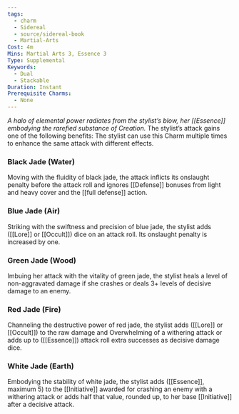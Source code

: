 ```yaml
---
tags:
  - charm
  - Sidereal
  - source/sidereal-book
  - Martial-Arts
Cost: 4m
Mins: Martial Arts 3, Essence 3
Type: Supplemental
Keywords:
  - Dual
  - Stackable
Duration: Instant
Prerequisite Charms:
  - None
---
```

*A halo of elemental power radiates from the stylist’s blow, her [[Essence]] embodying the rarefied substance of Creation.*
The stylist’s attack gains one of the following benefits: 
The stylist can use this Charm multiple times to enhance the same attack with different effects.
### Black Jade (Water)
Moving with the fluidity of black jade, the attack inflicts its onslaught penalty before the attack roll and ignores [[Defense]] bonuses from light and heavy cover and the [[full defense]] action.
### Blue Jade (Air)
Striking with the swiftness and precision of blue jade, the stylist adds ([[Lore]] or [[Occult]]) dice on an attack roll. Its onslaught penalty is increased by one.
### Green Jade (Wood)
Imbuing her attack with the vitality of green jade, the stylist heals a level of non-aggravated damage if she crashes or deals 3+ levels of decisive damage to an enemy. 
### Red Jade (Fire)
Channeling the destructive power of red jade, the stylist adds ([[Lore]] or [[Occult]]) to the raw damage and Overwhelming of a withering attack or adds up to ([[Essence]]) attack roll extra successes as decisive damage dice. 
### White Jade (Earth)
Embodying the stability of white jade, the stylist adds ([[Essence]], maximum 5) to the [[Initiative]] awarded for crashing an enemy with a withering attack or adds half that value, rounded up, to her base [[Initiative]] after a decisive attack.